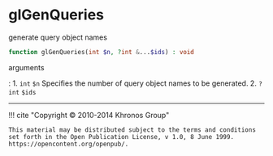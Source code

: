 # glGenQueries
generate query object names

```php
function glGenQueries(int $n, ?int &...$ids) : void
```



arguments

:    1. `int` `$n` Specifies the number of query object names to be generated.
    2. `?int` `$ids` 



---
     

!!! cite "Copyright © 2010-2014 Khronos Group"

    This material may be distributed subject to the terms and conditions set forth in the Open Publication License, v 1.0, 8 June 1999. https://opencontent.org/openpub/.